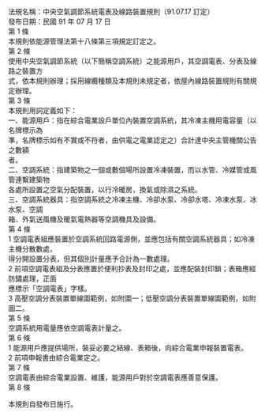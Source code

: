 法規名稱：中央空氣調節系統電表及線路裝置規則（91.07.17 訂定）  
發布日期：民國 91 年 07 月 17 日  
第 1 條  
本規則依能源管理法第十八條第三項規定訂定之。  
第 2 條  
使用中央空氣調節系統（以下簡稱空調系統）之能源用戶，其空調電表、分表及線路之裝置方  
式，依本規則辦理；採用線纜種類及本規則未規定者，依屋內線路裝置規則有關規定辦理。  
第 3 條  
本規則用詞定義如下：  
一、能源用戶：指在綜合電業設戶單位內裝置空調系統，其冷凍主機用電容量（以名牌標示為  
準，名牌標示如有不實或不符者，由供電之電業認定之）合計達中央主管機關公告之數額  
者。  
二、空調系統：指建築物之一個或數個場所設置冷凍裝置，而以水管、冷媒管或風管連繫建築物  
各處所設置之空氣分配裝置，以行冷暖房，換氣或除濕之系統。  
三、空調系統器具：指空調系統之冷凍主機、冷卻水泵、冷卻水塔、冷凍水泵、冰水泵、空調  
箱、外氣送風機及暖氣電熱器等空調機具及設備。  
第 4 條  
1 空調電表組應裝置於空調系統回路電源側，並應包括有關空調系統器具；如冷凍主機分散數處，  
得分開設置分表，但其個別計量應予合計為一數處理。  
2 前項空調電表組及分表應置於便利抄表及封印之處，並應配裝封印鎖；表箱應經防鏽處理，正面  
應標示「空調電表」字樣。  
3 高壓空調分表裝置單線圖範例，如附圖一；低壓空調分表裝置單線圖範例，如附圖二。  
第 5 條  
空調系統用電量應依空調電表計量之。  
第 6 條  
1 能源用戶應提供場所，裝妥必要之結線、表箱後，向綜合電業申報裝置電表。  
2 前項申報書由綜合電業定之。  
第 7 條  
空調電表由綜合電業設置、維護，能源用戶對於空調電表應善意保護。  
第 8 條  


本規則自發布日施行。  


